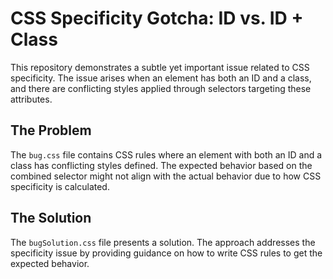 # CSS Specificity Gotcha: ID vs. ID + Class

This repository demonstrates a subtle yet important issue related to CSS specificity.  The issue arises when an element has both an ID and a class, and there are conflicting styles applied through selectors targeting these attributes.

## The Problem
The `bug.css` file contains CSS rules where an element with both an ID and a class has conflicting styles defined. The expected behavior based on the combined selector might not align with the actual behavior due to how CSS specificity is calculated.

## The Solution
The `bugSolution.css` file presents a solution.  The approach addresses the specificity issue by providing guidance on how to write CSS rules to get the expected behavior.